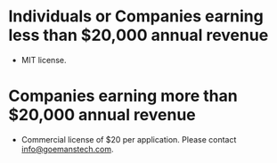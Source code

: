 # Individuals or Companies earning less than \$20,000 annual revenue

- MIT license.

# Companies earning more than \$20,000 annual revenue

- Commercial license of \$20 per application. Please contact info@goemanstech.com.
